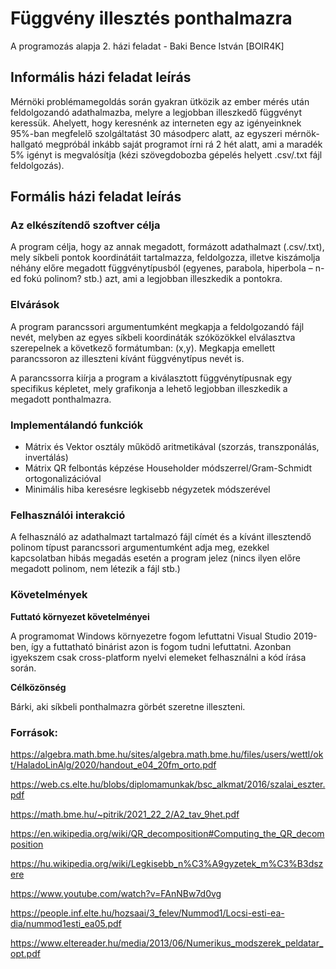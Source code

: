 # Függvény illesztés ponthalmazra
A programozás alapja 2. házi feladat - Baki Bence István [BOIR4K]
## Informális házi feladat leírás
Mérnöki problémamegoldás során gyakran ütközik az ember mérés után feldolgozandó adathalmazba, melyre a legjobban illeszkedő függvényt keressük. Ahelyett, hogy keresnénk az interneten egy az igényeinknek 95%-ban megfelelő szolgáltatást 30 másodperc alatt, az egyszeri mérnök-hallgató megpróbál inkább saját programot írni rá 2 hét alatt, ami a maradék 5% igényt is megvalósítja (kézi szövegdobozba gépelés helyett .csv/.txt fájl feldolgozás).
## Formális házi feladat leírás
### Az elkészítendő szoftver célja
A program célja, hogy az annak megadott, formázott adathalmazt (.csv/.txt), mely síkbeli pontok koordinátáit tartalmazza, feldolgozza, illetve kiszámolja néhány előre megadott függvénytípusból (egyenes, parabola, hiperbola – n-ed fokú polinom? stb.) azt, ami a legjobban illeszkedik a pontokra.
### Elvárások
A program parancssori argumentumként megkapja a feldolgozandó fájl nevét, melyben az egyes síkbeli koordináták szóközökkel elválasztva szerepelnek a következő formátumban: (x,y). Megkapja emellett parancssoron az illeszteni kívánt függvénytípus nevét is.

A parancssorra kiírja a program a kiválasztott függvénytípusnak egy specifikus képletet, mely grafikonja a lehető legjobban illeszkedik a megadott ponthalmazra.
### Implementálandó funkciók
*	Mátrix és Vektor osztály működő aritmetikával (szorzás, transzponálás, invertálás)
* Mátrix QR felbontás képzése Householder módszerrel/Gram-Schmidt ortogonalizációval
* Minimális hiba keresésre legkisebb négyzetek módszerével

### Felhasználói interakció
A felhasználó az adathalmazt tartalmazó fájl címét és a kívánt illesztendő polinom típust parancssori argumentumként adja meg, ezekkel kapcsolatban hibás megadás esetén a program jelez (nincs ilyen előre megadott polinom, nem létezik a fájl stb.)
### Követelmények
**Futtató környezet követelményei**

A programomat Windows környezetre fogom lefuttatni Visual Studio 2019-ben, így a futtatható binárist azon is fogom tudni lefuttatni. Azonban igyekszem csak cross-platform nyelvi elemeket felhasználni a kód írása során.

**Célközönség**

Bárki, aki síkbeli ponthalmazra görbét szeretne illeszteni.




### Források:
https://algebra.math.bme.hu/sites/algebra.math.bme.hu/files/users/wettl/okt/HaladoLinAlg/2020/handout_e04_20fm_orto.pdf

https://web.cs.elte.hu/blobs/diplomamunkak/bsc_alkmat/2016/szalai_eszter.pdf

https://math.bme.hu/~pitrik/2021_22_2/A2_tav_9het.pdf

https://en.wikipedia.org/wiki/QR_decomposition#Computing_the_QR_decomposition

https://hu.wikipedia.org/wiki/Legkisebb_n%C3%A9gyzetek_m%C3%B3dszere

https://www.youtube.com/watch?v=FAnNBw7d0vg

https://people.inf.elte.hu/hozsaai/3_felev/Nummod1/Locsi-esti-ea-dia/nummod1esti_ea05.pdf

https://www.eltereader.hu/media/2013/06/Numerikus_modszerek_peldatar_opt.pdf
